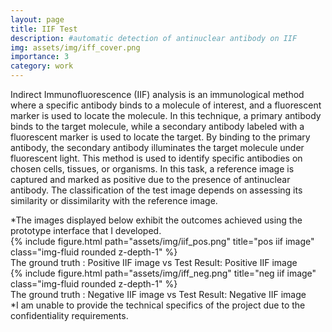 ```yaml
---
layout: page
title: IIF Test 
description: #automatic detection of antinuclear antibody on IIF
img: assets/img/iff_cover.png
importance: 3
category: work
---
```


Indirect Immunofluorescence (IIF) analysis is an immunological method where a specific antibody binds to a molecule of interest, and a fluorescent marker is used to locate the molecule. In this technique, a primary antibody binds to the target molecule, while a secondary antibody labeled with a fluorescent marker is used to locate the target. By binding to the primary antibody, the secondary antibody illuminates the target molecule under fluorescent light. This method is used to identify specific antibodies on chosen cells, tissues, or organisms. In this task, a reference image is captured and marked as positive due to the presence of antinuclear antibody. The classification of the test image depends on assessing its similarity or dissimilarity with the reference image.

<!-- 
Indirect Immunofluorescence (IIF) analysis is an immunological assay method that involves the binding of a specific antibody to a target molecule and the use of a fluorescent marker to determine the location of the target molecule. In this method, a specific antibody, called the primary antibody, binds to the target molecule, and a fluorescent secondary antibody is then used to determine the location of the target molecule. The secondary antibody specifically binds to the primary antibody and carries a fluorescent marker, allowing the target molecule to be visualized with fluorescent light. This analysis method is used to determine the presence of specific antibodies on targeted cells, tissues, or organisms.
-->

<div class="caption">
    *The images displayed below exhibit the outcomes achieved using the prototype interface that I developed.
</div>

<div class="caption">
</div>
<div class="row">
    <div class="col-sm mt-3 mt-md-0">
        {% include figure.html path="assets/img/iif_pos.png" title="pos iif image" class="img-fluid rounded z-depth-1" %}
    </div>
</div>
<div class="caption">
    The ground truth : Positive IIF image vs Test Result: Positive IIF image 
</div> 

<div class="caption">
</div>
<div class="row">
    <div class="col-sm mt-3 mt-md-0">
        {% include figure.html path="assets/img/iff_neg.png" title="neg iif image" class="img-fluid rounded z-depth-1" %}
    </div>
</div>
<div class="caption">
    The ground truth : Negative IIF image vs Test Result: Negative IIF image 
</div>

<div class="caption">
    *I am unable to provide the technical specifics of the project due to the confidentiality requirements.
</div>

